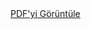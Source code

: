 <a href="https://github.com/aygulanavatan/Click-Buy/raw/main/sevcan%20sar%C4%B1kaya%20durum%20senaryosu.pdf" target="_blank">
    PDF'yi Görüntüle
</a>






